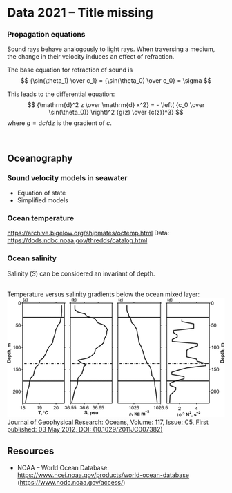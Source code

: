 # Data 2021 – Title missing



### Propagation equations
Sound rays behave analogously to light rays. When traversing a medium, the change in their velocity induces an effect of refraction.

The base equation for refraction of sound is
$$
{\sin(\theta_1) \over c_1} = {\sin(\theta_0) \over c_0} = \sigma
$$


This leads to the differential equation:
$$
{\mathrm{d}^2 z \over \mathrm{d} x^2} = - \left( {c_0 \over \sin(\theta_0)} \right)^2 {g(z) \over {c(z)}^3}
$$
where $g = {\mathrm{d}c / \mathrm{d}z}$ is the gradient of $c$.

<br>




## Oceanography

### Sound velocity models in seawater
- Equation of state
- Simplified models

### Ocean temperature
https://archive.bigelow.org/shipmates/octemp.html
Data: https://dods.ndbc.noaa.gov/thredds/catalog.html

### Ocean salinity
Salinity ($S$) can be considered an invariant of depth.

<br>
Temperature versus salinity gradients below the ocean mixed layer:
<img src="src/Picture 1.png">
<a href="https://agupubs.onlinelibrary.wiley.com/doi/full/10.1029/2011JC007382">Journal of Geophysical Research: Oceans, Volume: 117, Issue: C5, First published: 03 May 2012, DOI: (10.1029/2011JC007382)</a>
<br>




## Resources
- NOAA – World Ocean Database: https://www.ncei.noaa.gov/products/world-ocean-database (https://www.nodc.noaa.gov/access/)

